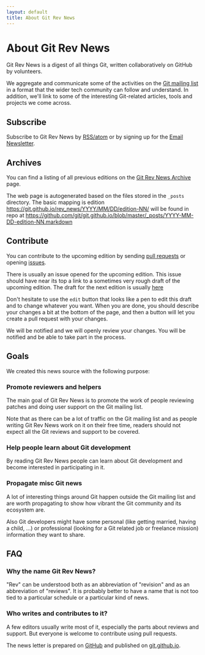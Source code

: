 ```yaml
---
layout: default
title: About Git Rev News
---
```


# About Git Rev News

Git Rev News is a digest of all things Git, written collaboratively on
GitHub by volunteers.

We aggregate and communicate some of the activities on the [Git mailing list](mailto:git@vger.kernel.org)
in a format that the wider tech community can follow and understand. In addition, we'll link to
some of the interesting Git-related articles, tools and projects we come across.

## Subscribe

Subscribe to Git Rev News by [RSS/atom](https://git.github.io/feed.xml) or by signing up for the
[Email Newsletter](http://eepurl.com/bjP2WT).

## Archives

You can find a listing of all previous editions on the [Git Rev News Archive](https://git.github.io/rev_news/archive/) page.

The web page is autogenerated based on the files stored in the `_posts` directory.
The basic mapping is edition https://git.github.io/rev_news/YYYY/MM/DD/edition-NN/
will be found in repo at
https://github.com/git/git.github.io/blob/master/_posts/YYYY-MM-DD-edition-NN.markdown

## Contribute

You can contribute to the upcoming edition by sending [pull requests](https://github.com/git/git.github.io/pulls)
or opening [issues](https://github.com/git/git.github.io/issues).

There is usually an issue opened for the upcoming edition. This issue
should have near its top a link to a sometimes very rough draft of the
upcoming edition. The draft for the next edition is usually
[here](https://github.com/git/git.github.io/tree/master/rev_news/drafts)

Don't hesitate to use the `edit` button that looks like a pen to edit
this draft and to change whatever you want. When you are done, you
should describe your changes a bit at the bottom of the page, and then
a button will let you create a pull request with your changes.

We will be notified and we will openly review your changes. You will
be notified and be able to take part in the process.

## Goals

We created this news source with the following purpose:

### Promote reviewers and helpers

The main goal of Git Rev News is to promote the work of people
reviewing patches and doing user support on the Git mailing list.

Note that as there can be a lot of traffic on the Git mailing list and
as people writing Git Rev News work on it on their free time, readers
should not expect all the Git reviews and support to be covered.

### Help people learn about Git development

By reading Git Rev News people can learn about Git development and
become interested in participating in it.

### Propagate misc Git news

A lot of interesting things around Git happen outside the Git mailing
list and are worth propagating to show how vibrant the Git community
and its ecosystem are.

Also Git developers might have some personal (like getting married,
having a child, ...) or professional (looking for a Git related job or
freelance mission) information they want to share.

## FAQ

### Why the name Git Rev News?

"Rev" can be understood both as an abbreviation of "revision" and as
an abbreviation of "reviews". It is probably better to have a name
that is not too tied to a particular schedule or a particular kind of
news.

### Who writes and contributes to it?

A few editors usually write most of it, especially the parts about
reviews and support. But everyone is welcome to contribute using pull
requests.

The news letter is prepared on [GitHub](https://github.com/git/git.github.io)
and published on [git.github.io](https://git.github.io).


